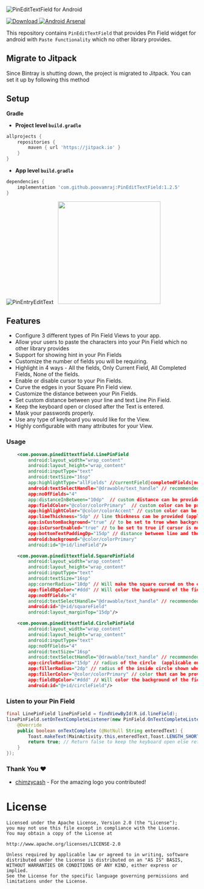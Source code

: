 ![PinEditTextField for Android](https://raw.githubusercontent.com/poovamraj/PinEditTextField/master/Logo/PinEditTextField%20_Logo_Horizontal.png)

 [ ![Download](https://api.bintray.com/packages/poovamraj/Android-Pin-Field/PinEditTextField/images/download.svg) ](https://bintray.com/poovamraj/Android-Pin-Field/PinEditTextField/_latestVersion)[![Android Arsenal]( https://img.shields.io/badge/Android%20Arsenal-PinEditTextField-green.svg?style=flat )]( https://android-arsenal.com/details/1/7051 )

This repository contains `PinEditTextField` that provides Pin Field widget for android with `Paste Functionality`
which no other library provides.

## Migrate to Jitpack
Since Bintray is shutting down, the project is migrated to Jitpack. You can set it up by following this method

## Setup

**Gradle**

- **Project level `build.gradle`**
```gradle
allprojects {
    repositories {
        maven { url 'https://jitpack.io' }
    }
}
```
- **App level `build.gradle`**
```gradle
dependencies {
    implementation 'com.github.poovamraj:PinEditTextField:1.2.5'
}
```


![PinEntryEditText](https://media.giphy.com/media/1rL2WFYucy6AF1Y4L4/giphy.gif)&nbsp;&nbsp;&nbsp;<img src="https://raw.githubusercontent.com/poovamraj/PinEditTextField/master/image/Screenshot_1561188408.png" width="270"/>

## Features

- Configure 3 different types of Pin Field Views to your app.
- Allow your users to paste the characters into your Pin Field which no other library provides
- Support for showing hint in your Pin Fields
- Customize the number of fields you will be requiring.
- Highlight in 4 ways - All the fields, Only Current Field, All Completed Fields, None of the fields.
- Enable or disable cursor to your Pin Fields.
- Curve the edges in your Square Pin Field view.
- Customize the distance between your Pin Fields.
- Set custom distance between your line and text Line Pin Field.
- Keep the keyboard open or closed after the Text is entered.
- Mask your passwords properly.
- Use any type of keyboard you would like for the View.
- Highly configurable with many attributes for your View.

### Usage

```xml
    <com.poovam.pinedittextfield.LinePinField
        android:layout_width="wrap_content"
        android:layout_height="wrap_content"
        android:inputType="text"
        android:textSize="16sp"
        app:highlightType="allFields" //currentField|completedFields|noFields (applicable to all types of Pin Fields)
        android:textSelectHandle="@drawable/text_handle" // recommended
        app:noOfFields="4"              
        app:distanceInBetween="10dp"  // custom distance can be provided in between fields (applicable to all types of Pin Fields)                                               
        app:fieldColor="@color/colorPrimary"  // custom color can be provided (applicable to all types of Pin Fields)
        app:highlightColor="@color/colorAccent" // custom color can be provided (applicable to all types of Pin Fields)
        app:lineThickness="5dp" // line thickness can be provided (applicable to all types of Pin Fields)                                              
        app:isCustomBackground="true" // to be set to true when background is set (applicable to all types of Pin Fields)
        app:isCursorEnabled="true" // to be set to true if cursor is needed (applicable to only Square and Line Pin Fields)
        app:bottomTextPaddingDp="15dp" // distance between line and the text (applicable only for Line Pin Fields)
        android:background="@color/colorPrimary"
        android:id="@+id/lineField"/>

    <com.poovam.pinedittextfield.SquarePinField
        android:layout_width="wrap_content"
        android:layout_height="wrap_content"
        android:inputType="text"
        android:textSize="16sp"
        app:cornerRadius="10dp" // Will make the square curved on the edges (applicable only for Square Pin Fields)
        app:fieldBgColor="#ddd" // Will color the background of the field (applicable for Square and Circle Pin Fields)
        app:noOfFields="4"                                                
        android:textSelectHandle="@drawable/text_handle" // recommended
        android:id="@+id/squareField"
        android:layout_marginTop="15dp"/>

    <com.poovam.pinedittextfield.CirclePinField
        android:layout_width="wrap_content"
        android:layout_height="wrap_content"
        android:inputType="text"
        app:noOfFields="4"                                                
        android:textSize="16sp"
        android:textSelectHandle="@drawable/text_handle" // recommended
        app:circleRadius="15dp" // radius of the circle  (applicable only to Circle Pin Field)                         
        app:fillerRadius="2dp" // radius of the inside circle shown when text is entered (applicable only to Circle Pin Field)  
        app:fillerColor="@color/colorPrimary" // color that can be provided inside circle  (applicable only to Circle Pin Field)
        app:fieldBgColor="#ddd" // Will color the background of the field (applicable for Square and Circle Pin Fields)
        android:id="@+id/circleField"/>
```

### Listen to your Pin Field

```java
final LinePinField linePinField = findViewById(R.id.lineField);
linePinField.setOnTextCompleteListener(new PinField.OnTextCompleteListener() {
    @Override
    public boolean onTextComplete (@NotNull String enteredText) {
        Toast.makeText(MainActivity.this,enteredText,Toast.LENGTH_SHORT).show();
        return true; // Return false to keep the keyboard open else return true to close the keyboard
    }
});
```


### Thank You ❤️
- [chimzycash](https://github.com/chimzycash) - For the amazing logo you contributed!



License
=======

    Licensed under the Apache License, Version 2.0 (the "License");
    you may not use this file except in compliance with the License.
    You may obtain a copy of the License at

    http://www.apache.org/licenses/LICENSE-2.0

    Unless required by applicable law or agreed to in writing, software
    distributed under the License is distributed on an "AS IS" BASIS,
    WITHOUT WARRANTIES OR CONDITIONS OF ANY KIND, either express or implied.
    See the License for the specific language governing permissions and
    limitations under the License.

